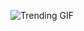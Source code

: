 
<!-- GIF_SECTION -->
![Trending GIF](https://media1.giphy.com/media/v1.Y2lkPThiYjIxNzcybWRnb3NqeHUyaDFwZTBodGwxZHBybGtiYWIwZjkxODYyNXRzbXNqYSZlcD12MV9naWZzX3NlYXJjaCZjdD1n/6Wnvo39hEt48TNQmWf/giphy.gif)
<!-- END_GIF_SECTION -->
